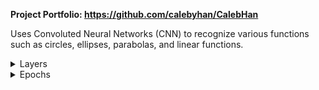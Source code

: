 **Project Portfolio: https://github.com/calebyhan/CalebHan**

Uses Convoluted Neural Networks (CNN) to recognize various functions such as circles, ellipses, parabolas, and linear functions.

<details>
  <summary>Layers</summary>
  
  ```
  Model: "sequential1"
  _________________________________________________________________
   Layer (type)                Output Shape              Param #
  =================================================================
   conv2d_3 (Conv2D)           (None, 224, 224, 32)      896

   max_pooling2d_3 (MaxPooling  (None, 112, 112, 32)     0
   2D)

   conv2d_4 (Conv2D)           (None, 112, 112, 32)      9248

   max_pooling2d_4 (MaxPooling  (None, 56, 56, 32)       0
   2D)

   conv2d_5 (Conv2D)           (None, 56, 56, 64)        18496

   max_pooling2d_5 (MaxPooling  (None, 28, 28, 64)       0
   2D)

   dropout_1 (Dropout)         (None, 28, 28, 64)        0

   flatten_1 (Flatten)         (None, 50176)             0

   dense_2 (Dense)             (None, 128)               6422656

   dense3 (Dense)             (None, 7)                 903

  =================================================================
  Total params: 6,452,199
  Trainable params: 6,452,199
  Non-trainable params: 0
  _________________________________________________________________
  ```

</details>

<details><summary>Epochs</summary>

</details>
